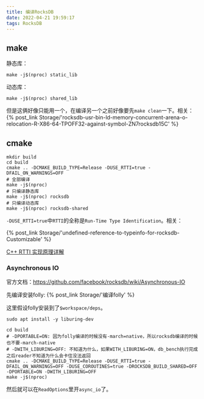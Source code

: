 ```yaml
---
title: 编译RocksDB
date: 2022-04-21 19:59:17
tags: RocksDB
---
```


## make

静态库：

```shell
make -j$(nproc) static_lib
```

动态库：

```shell
make -j$(nproc) shared_lib
```

但是这俩好像只能用一个，在编译另一个之前好像要先`make clean`一下。相关：{% post_link Storage/'rocksdb-usr-bin-ld-memory-concurrent-arena-o-relocation-R-X86-64-TPOFF32-against-symbol-ZN7rocksdb15C' %}

## cmake

```shell
mkdir build
cd build
cmake .. -DCMAKE_BUILD_TYPE=Release -DUSE_RTTI=true -DFAIL_ON_WARNINGS=OFF
# 全部编译
make -j$(nproc)
# 只编译静态库
make -j$(nproc) rocksdb
# 只编译动态库
make -j$(nproc) rocksdb-shared
```

`-DUSE_RTTI=true`中`RTTI`的全称是`Run-Time Type Identification`。相关：

{% post_link Storage/'undefined-reference-to-typeinfo-for-rocksdb-Customizable' %}

[C++ RTTI 实现原理详解](https://blog.csdn.net/xiangbaohui/article/details/109231333)

### Asynchronous IO

官方文档：<https://github.com/facebook/rocksdb/wiki/Asynchronous-IO>

先编译安装folly: {% post_link Storage/'编译folly' %}

这里假设folly安装到了`$workspace/deps`。

```shell
sudo apt install -y liburing-dev

cd build
# -DPORTABLE=ON: 因为folly编译的时候没有-march=native，所以rocksdb编译的时候也不要-march-native
# -DWITH_LIBURING=OFF: 不知道为什么，如果WITH_LIBURING=ON，db_bench执行完成之后reader不知道为什么会卡住没法返回
cmake .. -DCMAKE_BUILD_TYPE=Release -DUSE_RTTI=true -DFAIL_ON_WARNINGS=OFF -DUSE_COROUTINES=true -DROCKSDB_BUILD_SHARED=OFF -DPORTABLE=ON -DWITH_LIBURING=OFF
make -j$(nproc)
```

然后就可以在`ReadOptions`里开`async_io`了。

